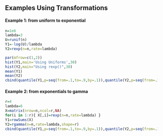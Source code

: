 ## Examples Using Transformations


#### Example 1: from uniform to exponential

```r
n=1e6
lambda=3
U=runif(n)
Y1=-log(U)/lambda
Y2=rexp(n=n,rate=lambda)

par(mfrow=c(1,2))
hist(Y1,main='Using Uniforms',30)
hist(Y2,main="Using rexp()",30)
mean(Y1)
mean(Y2)
cbind(quantile(Y1,p=seq(from=.1,to=.9,by=.1)),quantile(Y2,p=seq(from=.1,to=.9,by=.1)))

```

#### Example 2: from exponentials to gamma

```r
r=4
lambda=6
X=matrix(nrow=n,ncol=r,NA)
for(i in 1:r){ X[,i]=rexp(n=n,rate=lambda) }
Y1=rowSums(X)
Y2=rgamma(n=n,rate=lambda,shape=r)
cbind(quantile(Y1,p=seq(from=.1,to=.9,by=.1)),quantile(Y2,p=seq(from=.1,to=.9,by=.1)))
```
